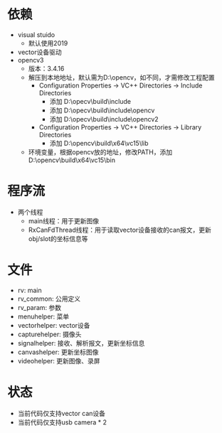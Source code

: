 # 依赖
- visual stuido
   - 默认使用2019
- vector设备驱动
- opencv3
   - 版本：3.4.16
   - 解压到本地地址，默认需为D:\opencv，如不同，才需修改工程配置
      - Configuration Properties -> VC++ Directories -> Include Directories
         - 添加 D:\opecv\build\include
         - 添加 D:\opecv\build\include\opencv
         - 添加 D:\opecv\build\include\opencv2
      - Configuration Properties -> VC++ Directories -> Library Directories
         - 添加 D:\opencv\build\x64\vc15\lib
   - 环境变量，根据opencv放的地址，修改PATH，添加 D:\opencv\build\x64\vc15\bin


# 程序流
- 两个线程
   - main线程：用于更新图像
   - RxCanFdThread线程：用于读取vector设备接收的can报文，更新obj/slot的坐标信息等


# 文件
- rv: main
- rv_common: 公用定义
- rv_param: 参数
- menuhelper: 菜单
- vectorhelper: vector设备
- capturehelper: 摄像头
- signalhelper: 接收、解析报文，更新坐标信息
- canvashelper: 更新坐标图像
- videohelper: 更新图像、录屏


# 状态
- 当前代码仅支持vector can设备
- 当前代码仅支持usb camera * 2